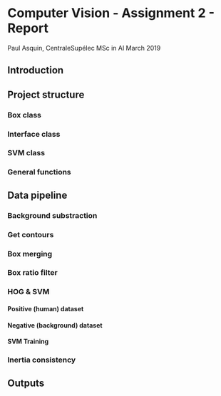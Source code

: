 # Computer Vision - Assignment 2 - Report 
Paul Asquin, CentraleSupélec MSc in AI March 2019

## Introduction

## Project structure

### Box class


### Interface class

### SVM class

### General functions

## Data pipeline

### Background   substraction

### Get contours

### Box merging

### Box ratio filter

### HOG & SVM
#### Positive (human) dataset
#### Negative (background) dataset

#### SVM Training

### Inertia consistency

## Outputs
<!--stackedit_data:
eyJoaXN0b3J5IjpbMzczMTIyNjA2LC03NTg5ODg4MzBdfQ==
-->